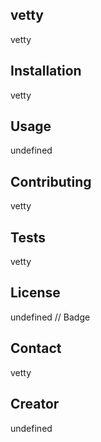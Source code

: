
## vetty

  vetty

## Installation

vetty

## Usage

undefined

## Contributing

vetty

## Tests
vetty


## License
undefined
// Badge

## Contact
vetty

## Creator
undefined